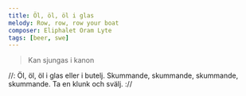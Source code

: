 ```yaml
---
title: Öl, öl, öl i glas
melody: Row, row, row your boat
composer: Eliphalet Oram Lyte
tags: [beer, swe]
---
```


> Kan sjungas i kanon

//: Öl, öl, öl i glas eller i butelj.
Skummande, skummande,
skummande, skummande.
Ta en klunk och svälj. ://
